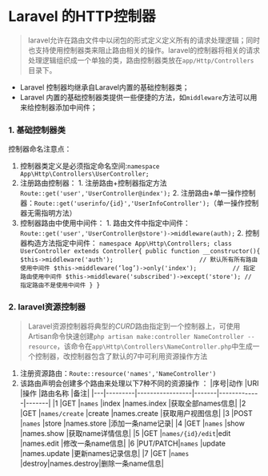 # Laravel 的HTTP控制器
> laravel允许在路由文件中以闭包的形式定义定义所有的请求处理逻辑；同时也支持使用控制器类来阻止路由相关的操作。laravel的控制器将相关的请求处理逻辑组织成一个单独的类，路由控制器类放在`app/Http/Controllers`目录下。
- Laravel 控制器均继承自Laravel内置的基础控制器类；
- Laravel 内置的基础控制器类提供一些便捷的方法，如`middleware`方法可以用来给控制器添加中间件；


### 1. 基础控制器类
控制器命名注意点：
  1. 控制器类定义是必须指定命名空间:`namespace App\Http\Controllers\UserController;`
  2. 注册路由控制器：
    1. 注册路由+控制器指定方法 `Route::get('user','UserController@index');`
    2. 注册路由+单一操作控制器：`Route::get('userinfo/{id}','UserInfoController');`（单一操作控制器无需指明方法）
  4. 控制器路由中使用中间件：
    1. 路由文件中指定中间件：`Route::get('user','UserController@store')->middleware(auth);`
    2. 控制器构造方法指定中间件：
    ```
    namespace App\Http\Controllers;
    class UserController extends Controller{
      public function __constructor(){
        $this->middleware('auth');                        // 默认所有所有路由使用中间件
        $this->middleware(‘log’)->only('index');          // 指定路由使用中间件
        $this->middleware('subscribed')->except('store'); // 指定路由不是使用中间件
      }
    }
    ```

### 2. laravel资源控制器
> Laravel资源控制器将典型的*CURD*路由指定到一个控制器上，可使用Artisan命令快速创建`php artisan make:controller NameController --resource`，该命令在`app\Http\Controllers\NameController.php`中生成一个控制器，改控制器包含了默认的7中可利用资源操作方法
1. 注册资源路由：`Route::resource('names','NameController')`
2. 该路由声明会创建多个路由来处理以下7种不同的资源操作  ：
  |序号|动作     |URI               |操作   |路由名称       |备注|
  |---|---------|-----------------|-------|-------------|-------|
  |1  |GET      |`names`          |index  |names.index  |获取全部names信息|
  |2  |GET      |`names/create`   |create |names.create |获取用户视图信息|
  |3  |POST     |`names`          |store  |names.store  |添加一条name记录|
  |4  |GET      |`names`          |show   |names.show   |获取name详情信息|
  |5  |GET      |`names/{id}/edit`|edit   |names.edit   |修改一条name信息|
  |6  |PUT/PATCH|`names`          |update |names.update |更新names记录信息|
  |7  |GET      |`names`          |destroy|names.destroy|删除一条name信息|
